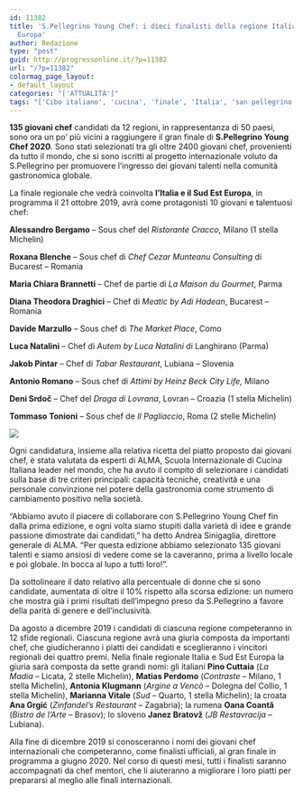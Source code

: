 ```yaml
---
id: 11382
title: 'S.Pellegrino Young Chef: i dieci finalisti della regione Italia e Sud Est
  Europa'
author: Redazione
type: "post"
guid: http://progressonline.it/?p=11382
url: "/?p=11382"
colormag_page_layout:
- default_layout
categories: "['ATTUALITÀ']"
tags: "['Cibo italiano', 'cucina', 'finale', 'Italia', 'san pellegrino', 'san pellegrino chef', 'young chef']"
---
```


**135 giovani chef** candidati da 12 regioni, in rappresentanza di 50 paesi, sono ora un po’ più vicini a raggiungere il gran finale di **S.Pellegrino Young Chef 2020**. Sono stati selezionati tra gli oltre 2400 giovani chef, provenienti da tutto il mondo, che si sono iscritti al progetto internazionale voluto da S.Pellegrino per promuovere l’ingresso dei giovani talenti nella comunità gastronomica globale.

La finale regionale che vedrà coinvolta **l’Italia e il Sud Est Europa**, in programma il 21 ottobre 2019, avrà come protagonisti 10 giovani e talentuosi chef:

**Alessandro Bergamo** – Sous chef del *Ristorante Cracco*, Milano (1 stella Michelin)

**Roxana Blenche** – Sous chef di *Chef Cezar Munteanu Consulting* di Bucarest – Romania

**Maria Chiara Brannetti** – Chef de partie di *La Maison du Gourmet*, Parma

**Diana Theodora Draghici** – Chef di *Meatic by Adi Hadean*, Bucarest – Romania

**Davide Marzullo** – Sous chef di *The Market Place*, Como

**Luca Natalini** – Chef di *Autem by Luca Natalini* di Langhirano (Parma)

**Jakob Pintar** – Chef di *Tabar Restaurant*, Lubiana – Slovenia

**Antonio Romano** – Sous chef di *Attimi by Heinz Beck* *City Life,* Milano

**Deni Srdoč** – Chef del *Draga di Lovrana*, Lovran – Croazia (1 stella Michelin)

**Tommaso Tonioni** – Sous chef de *Il Pagliaccio*, Roma (2 stelle Michelin)

![](https://progressonline.it/wp-content/uploads/2019/06/Finalisti_SPYC20_BN_RegCom-1024x808.jpg)

Ogni candidatura, insieme alla relativa ricetta del piatto proposto dai giovani chef, è stata valutata da esperti di ALMA, Scuola Internazionale di Cucina Italiana leader nel mondo, che ha avuto il compito di selezionare i candidati sulla base di tre criteri principali: capacità tecniche, creatività e una personale convinzione nel potere della gastronomia come strumento di cambiamento positivo nella società.

“Abbiamo avuto il piacere di collaborare con S.Pellegrino Young Chef fin dalla prima edizione, e ogni volta siamo stupiti dalla varietà di idee e grande passione dimostrate dai candidati,” ha detto Andrea Sinigaglia, direttore generale di ALMA. “Per questa edizione abbiamo selezionato 135 giovani talenti e siamo ansiosi di vedere come se la caveranno, prima a livello locale e poi globale. In bocca al lupo a tutti loro!”.

Da sottolineare il dato relativo alla percentuale di donne che si sono candidate, aumentata di oltre il 10% rispetto alla scorsa edizione: un numero che mostra già i primi risultati dell’impegno preso da S.Pellegrino a favore della parità di genere e dell’inclusività.

Da agosto a dicembre 2019 i candidati di ciascuna regione competeranno in 12 sfide regionali. Ciascuna regione avrà una giuria composta da importanti chef, che giudicheranno i piatti dei candidati e sceglieranno i vincitori regionali dei quattro premi. Nella finale regionale Italia e Sud Est Europa la giuria sarà composta da sette grandi nomi: gli italiani **Pino Cuttaia** (*La Madia* – Licata, 2 stelle Michelin), **Matias Perdomo** (*Contraste* – Milano, 1 stella Michelin), **Antonia Klugmann** (*Argine a Vencò* – Dolegna del Collio, 1 stella Michelin), **Marianna Vitale** (*Sud* – Quarto, 1 stella Michelin); la croata **Ana Grgić** (*Zinfandel’s Restaurant* – Zagabria); la rumena **Oana Coantă** (*Bistro de l’Arte* – Brasov); lo sloveno **Janez Bratovž** (*JB Restavracija* – Lubiana).

Alla fine di dicembre 2019 si conosceranno i nomi dei giovani chef internazionali che competeranno, come finalisti ufficiali, al gran finale in programma a giugno 2020. Nel corso di questi mesi, tutti i finalisti saranno accompagnati da chef mentori, che li aiuteranno a migliorare i loro piatti per prepararsi al meglio alle finali internazionali.